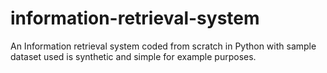 # information-retrieval-system
An Information retrieval system coded from scratch in Python with sample dataset used is
synthetic and simple for example purposes.
